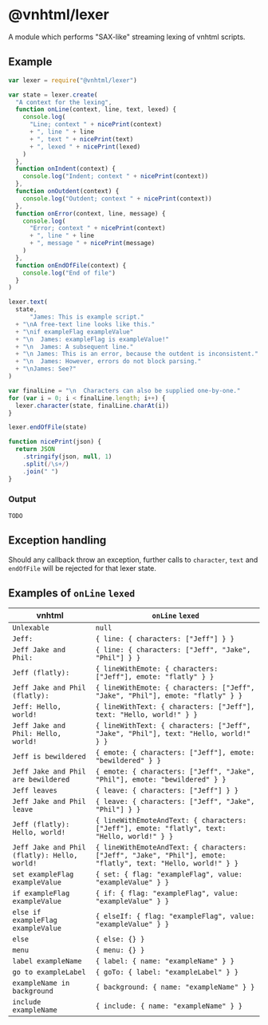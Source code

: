 # @vnhtml/lexer

A module which performs "SAX-like" streaming lexing of vnhtml scripts.

## Example

```javascript
var lexer = require("@vnhtml/lexer")

var state = lexer.create(
  "A context for the lexing",
  function onLine(context, line, text, lexed) {
    console.log(
      "Line; context " + nicePrint(context)
      + ", line " + line
      + ", text " + nicePrint(text)
      + ", lexed " + nicePrint(lexed)
    )
  },
  function onIndent(context) {
    console.log("Indent; context " + nicePrint(context))
  },
  function onOutdent(context) {
    console.log("Outdent; context " + nicePrint(context))
  },
  function onError(context, line, message) {
    console.log(
      "Error; context " + nicePrint(context)
      + ", line " + line
      + ", message " + nicePrint(message)
    )
  },
  function onEndOfFile(context) {
    console.log("End of file")
  }
)

lexer.text(
  state,
      "James: This is example script."
  + "\nA free-text line looks like this."
  + "\nif exampleFlag exampleValue"
  + "\n  James: exampleFlag is exampleValue!"
  + "\n  James: A subsequent line."
  + "\n James: This is an error, because the outdent is inconsistent."
  + "\n  James: However, errors do not block parsing."
  + "\nJames: See?"
)

var finalLine = "\n  Characters can also be supplied one-by-one."
for (var i = 0; i < finalLine.length; i++) {
  lexer.character(state, finalLine.charAt(i))
}

lexer.endOfFile(state)

function nicePrint(json) {
  return JSON
    .stringify(json, null, 1)
    .split(/\s+/)
    .join(" ")
}

```

### Output

```
TODO
```

## Exception handling

Should any callback throw an exception, further calls to `character`, `text` and
`endOfFile` will be rejected for that lexer state.

## Examples of `onLine` `lexed`

| vnhtml                                       | `onLine` `lexed`                                                                                             |
|----------------------------------------------|--------------------------------------------------------------------------------------------------------------|
| `Unlexable`                                  | `null`                                                                                                       |
| `Jeff:`                                      | `{ line: { characters: ["Jeff"] } }`                                                                         |
| `Jeff Jake and Phil:`                        | `{ line: { characters: ["Jeff", "Jake", "Phil"] } }`                                                         |
| `Jeff (flatly):`                             | `{ lineWithEmote: { characters: ["Jeff"], emote: "flatly" } }`                                               |
| `Jeff Jake and Phil (flatly):`               | `{ lineWithEmote: { characters: ["Jeff", "Jake", "Phil"], emote: "flatly" } }`                               |
| `Jeff: Hello, world!`                        | `{ lineWithText: { characters: ["Jeff"], text: "Hello, world!" } }`                                          |
| `Jeff Jake and Phil: Hello, world!`          | `{ lineWithText: { characters: ["Jeff", "Jake", "Phil"], text: "Hello, world!" } }`                          |
| `Jeff is bewildered`                         | `{ emote: { characters: ["Jeff"], emote: "bewildered" } }`                                                   |
| `Jeff Jake and Phil are bewildered`          | `{ emote: { characters: ["Jeff", "Jake", "Phil"], emote: "bewildered" } }`                                   |
| `Jeff leaves`                                | `{ leave: { characters: ["Jeff"] } }`                                                                        |
| `Jeff Jake and Phil leave`                   | `{ leave: { characters: ["Jeff", "Jake", "Phil"] } }`                                                        |
| `Jeff (flatly): Hello, world!`               | `{ lineWithEmoteAndText: { characters: ["Jeff"], emote: "flatly", text: "Hello, world!" } }`                 |
| `Jeff Jake and Phil (flatly): Hello, world!` | `{ lineWithEmoteAndText: { characters: ["Jeff", "Jake", "Phil"], emote: "flatly", text: "Hello, world!" } }` |
| `set exampleFlag exampleValue`               | `{ set: { flag: "exampleFlag", value: "exampleValue" } }`                                                    |
| `if exampleFlag exampleValue`                | `{ if: { flag: "exampleFlag", value: "exampleValue" } }`                                                     |
| `else if exampleFlag exampleValue`           | `{ elseIf: { flag: "exampleFlag", value: "exampleValue" } }`                                                 |
| `else`                                       | `{ else: {} }`                                                                                               |
| `menu`                                       | `{ menu: {} }`                                                                                               |
| `label exampleName`                          | `{ label: { name: "exampleName" } }`                                                                         |
| `go to exampleLabel`                         | `{ goTo: { label: "exampleLabel" } }`                                                                        |
| `exampleName in background`                  | `{ background: { name: "exampleName" } }`                                                                    |
| `include exampleName`                        | `{ include: { name: "exampleName" } }`                                                                       |
